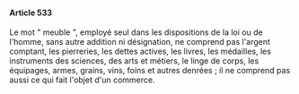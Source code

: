 #### Article 533

Le mot " meuble ", employé seul dans les dispositions de la loi ou de l'homme, sans autre addition ni désignation, ne comprend pas l'argent comptant, les pierreries, les dettes actives, les livres, les médailles, les instruments des sciences, des arts et métiers, le linge de corps, les équipages, armes, grains, vins, foins et autres denrées ; il ne comprend pas aussi ce qui fait l'objet d'un commerce.

